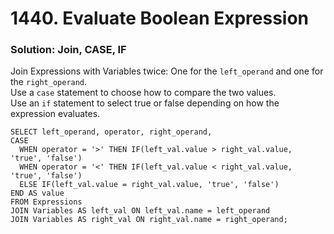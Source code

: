 # 1440. Evaluate Boolean Expression

### Solution: Join, CASE, IF

Join Expressions with Variables twice: One for the `left_operand` and one for the `right_operand`.  
Use a `case` statement to choose how to compare the two values.  
Use an `if` statement to select true or false depending on how the expression evaluates.  

```
SELECT left_operand, operator, right_operand,
CASE
  WHEN operator = '>' THEN IF(left_val.value > right_val.value, 'true', 'false')
  WHEN operator = '<' THEN IF(left_val.value < right_val.value, 'true', 'false')
  ELSE IF(left_val.value = right_val.value, 'true', 'false')
END AS value
FROM Expressions
JOIN Variables AS left_val ON left_val.name = left_operand
JOIN Variables AS right_val ON right_val.name = right_operand;
```